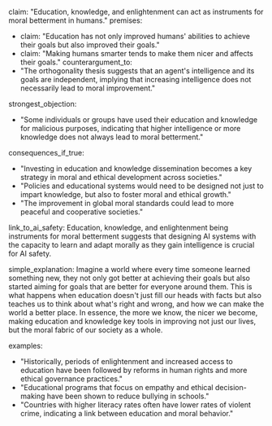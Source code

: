 claim: "Education, knowledge, and enlightenment can act as instruments for moral betterment in humans."
premises:
  - claim: "Education has not only improved humans' abilities to achieve their goals but also improved their goals."
  - claim: "Making humans smarter tends to make them nicer and affects their goals."
counterargument_to:
  - "The orthogonality thesis suggests that an agent's intelligence and its goals are independent, implying that increasing intelligence does not necessarily lead to moral improvement."

strongest_objection:
  - "Some individuals or groups have used their education and knowledge for malicious purposes, indicating that higher intelligence or more knowledge does not always lead to moral betterment."

consequences_if_true:
  - "Investing in education and knowledge dissemination becomes a key strategy in moral and ethical development across societies."
  - "Policies and educational systems would need to be designed not just to impart knowledge, but also to foster moral and ethical growth."
  - "The improvement in global moral standards could lead to more peaceful and cooperative societies."

link_to_ai_safety: Education, knowledge, and enlightenment being instruments for moral betterment suggests that designing AI systems with the capacity to learn and adapt morally as they gain intelligence is crucial for AI safety.

simple_explanation: Imagine a world where every time someone learned something new, they not only got better at achieving their goals but also started aiming for goals that are better for everyone around them. This is what happens when education doesn't just fill our heads with facts but also teaches us to think about what's right and wrong, and how we can make the world a better place. In essence, the more we know, the nicer we become, making education and knowledge key tools in improving not just our lives, but the moral fabric of our society as a whole.

examples:
  - "Historically, periods of enlightenment and increased access to education have been followed by reforms in human rights and more ethical governance practices."
  - "Educational programs that focus on empathy and ethical decision-making have been shown to reduce bullying in schools."
  - "Countries with higher literacy rates often have lower rates of violent crime, indicating a link between education and moral behavior."